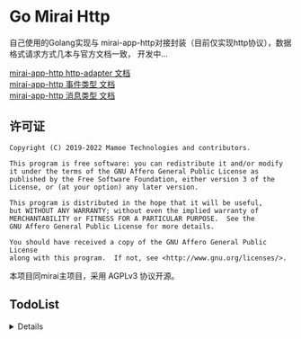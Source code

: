 # Go Mirai Http

自己使用的Golang实现与 mirai-app-http对接封装（目前仅实现http协议），数据格式请求方式几本与官方文档一致， 开发中...

[mirai-app-http http-adapter 文档](https://docs.mirai.mamoe.net/mirai-api-http/adapter/HttpAdapter.html#http-adapter)  
[mirai-app-http 事件类型 文档](https://docs.mirai.mamoe.net/mirai-api-http/api/EventType.html#%E7%9B%AE%E5%BD%95)  
[mirai-app-http 消息类型 文档](https://docs.mirai.mamoe.net/mirai-api-http/api/MessageType.html#%E6%B6%88%E6%81%AF%E9%93%BE%E7%B1%BB%E5%9E%8B)  

## 许可证
```
Copyright (C) 2019-2022 Mamoe Technologies and contributors.

This program is free software: you can redistribute it and/or modify
it under the terms of the GNU Affero General Public License as
published by the Free Software Foundation, either version 3 of the
License, or (at your option) any later version.

This program is distributed in the hope that it will be useful,
but WITHOUT ANY WARRANTY; without even the implied warranty of
MERCHANTABILITY or FITNESS FOR A PARTICULAR PURPOSE.  See the
GNU Affero General Public License for more details.

You should have received a copy of the GNU Affero General Public License
along with this program.  If not, see <http://www.gnu.org/licenses/>.
```
本项目同mirai主项目，采用 AGPLv3 协议开源。


## TodoList
<details>
 
### 认证与会话
 - [x] 认证
 - [x] 绑定
 - [x] 释放

### 接收消息与事件
 - [x] 查看队列大小
 - [x] 获取队列头部
 - [x] 获取队列尾部
 - [x] 查看队列头部
 - [x] 查看队列尾部
 - [x] 所有消息与事件数据结构体
### 获取插件信息
 - [x] 获取插件信息
### 缓存操作
 - [x] 通过messageId获取消息
### 获取账号信息
 - [x] 获取好友列表
 - [x] 获取群列表
 - [x] 获取群成员列表
 - [x] 获取Bot资料
 - [x] 获取好友资料
 - [x] 获取群成员资料
 - [x] 获取QQ用户资料
### 消息发送与撤回
 - [x] 发送好友消息
 - [x] 发送群消息
 - [x] 发送临时会话消息
 - [x] 发送头像戳一戳消息
 - [x] 撤回消息
### 文件操作
 - [ ] 查看文件列表
 - [ ] 获取文件信息
 - [ ] 创建文件夹
 - [ ] 删除文件
 - [ ] 移动文件
 - [ ] 重命名文件
### 多媒体内容上传
 - [ ] 图片文件上传
 - [ ] 语音文件上传
 - [ ] 群文件上传
### 账号管理
 - [ ] 删除好友
### 群管理
 - [ ] 禁言群成员
 - [ ] 解除群成员禁言
 - [ ] 移除群成员
 - [ ] 退出群聊
 - [ ] 全体禁言
 - [ ] 解除全体禁言
 - [ ] 设置群精华消息
 - [ ] 获取群设置
 - [ ] 修改群设置
 - [ ] 获取群员设置
 - [ ] 修改群员设置
 - [ ] 修改群员管理员
### 群公告
 - [ ] 获取群公告
 - [ ] 发布群公告
 - [ ] 删除群公告
### 事件处理
 - [ ] 添加好友申请
 - [ ] 用户入群申请
 - [ ] Bot被邀请入群申请
 
 </details>
